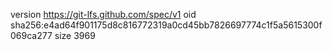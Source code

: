 version https://git-lfs.github.com/spec/v1
oid sha256:e4ad64f901175d8c816772319a0cd45bb7826697774c1f5a5615300f069ca277
size 3969
